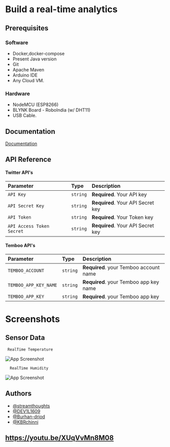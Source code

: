 
# Build a real-time analytics


## Prerequisites

### Software
- Docker,docker-compose
- Present Java version
- Git
- Apache Maven
- Arduino IDE
- Any Cloud VM.

### Hardware
- NodeMCU (ESP8266)
- BLYNK Board - RoboIndia (w/ DHT11)
- USB Cable.
 



## Documentation

[Documentation](https://docs.google.com/document/d/1GOI28P2BzC3pqisgpJTjDaDp-_lK9pUgmrmC3IjGcDg/edit?usp=sharing)

  
## API Reference

#### Twitter API's


| Parameter | Type     | Description                |
| :-------- | :------- | :------------------------- |
| `API Key`  | `string` | **Required**. Your API key |
| `API Secret Key`  | `string` | **Required**. Your API Secret key |
| `API Token`  | `string` | **Required**. Your Token key |
| `API Access Token Secret` | `string` | **Required**. Your API Secret key |


#### Temboo API's



| Parameter | Type     | Description                       |
| :-------- | :------- | :-------------------------------- |
| `TEMBOO_ACCOUNT`      | `string` | **Required**. your Temboo account name |
| `TEMBOO_APP_KEY_NAME`      | `string` | **Required**. your Temboo app key name |
| `TEMBOO_APP_KEY`      | `string` | **Required**. your Temboo app key |



  
# Screenshots
## Sensor Data
     RealTime Temperature

  ![App Screenshot](https://cdn.discordapp.com/attachments/860857772597051395/873840267952807956/unknown.png)

      RealTime Humidity

   ![App Screenshot](https://cdn.discordapp.com/attachments/860857772597051395/873840652864081960/unknown.png)

## Authors

- [@streamthoughts](https://github.com/streamthoughts)
- [@DEV1L1609](https://github.com/DEV1L1609)
- [@Burhan-driod](https://github.com/Burhan-driod)
- [@KBRchinni](https://github.com/KBRChinni)

## https://youtu.be/XUqVvMn8M08
